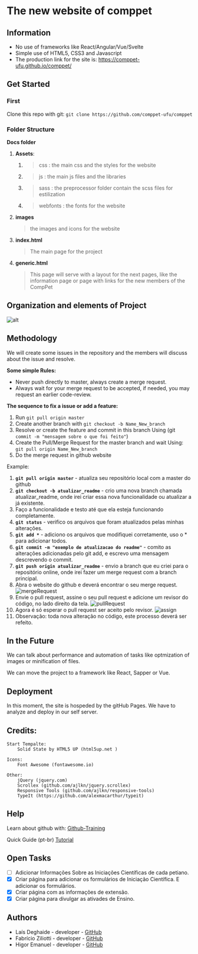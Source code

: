 # The new website of comppet


## Information

- No use of frameworks like React/Angular/Vue/Svelte
- Simple use of HTML5, CSS3 and Javascript
- The production link for the site is: https://comppet-ufu.github.io/comppet/

## Get Started

### First
Clone this repo with git: `git clone https://github.com/comppet-ufu/comppet`

### Folder Structure

**Docs folder**
1. **Assets**: 
   1. > css : the main css and the styles for the website
   2. > js : the main js files and the libraries
   3. > sass : the preprocessor folder contain the scss files for estilization
   4. > webfonts : the fonts for the website
2. **images**  
   >the images and icons for the website
3. **index.html**
   > The main page for the project
4. **generic.html**
   > This page will serve with a layout for the next pages, like the information page or page with links for the new members of the CompPet

## Organization and elements of Project

![alt](info-readme/projeto.jpg)


## Methodology

We will create some issues in the repository and the members will discuss about the issue and resolve.

**Some simple Rules:**
- Never push directly to master, always create a merge request.
- Always wait for your merge request to be accepted, if needed, you may request an earlier code-review.

**The sequence to fix a issue or add a feature:**
1. Run `git pull origin master`
2. Create another branch with `git checkout -b Name_New_branch`
3. Resolve or create the feature and commit in this branch
Using (git `commit -m "mensagem sobre o que foi feito"`)
4. Create the Pull/Merge Request for the master branch and wait
Using: `git pull origin Name_New_branch`
5. Do the merge request in github website

Example:

1. **`git pull origin master`** - atualiza seu repositório local com a master do github
2. **`git checkout -b atualizar_readme`** - crio uma nova branch chamada atualizar_readme, onde irei criar essa nova funcionalidade ou atualizar a já existente.
3. Faço a funcionalidade e testo até que ela esteja funcionando completamente.
4. **`git status`** - verifico os arquivos que foram atualizados pelas minhas alterações.
5. **`git add *`** - adiciono os arquivos que modifiquei corretamente, uso o * para adicionar todos.
6. **`git commit -m "exemplo de atualizacao do readme"`** - comito as alterações adicionadas pelo git add, e escrevo uma mensagem descrevendo o commit.
7. **`git push origin atualizar_readme`** - envio a branch que eu criei para o repositório online, onde irei fazer um merge request com a branch principal.
8. Abra o website do github e deverá encontrar o seu merge request.
![mergeRequest](/info-readme/merge-request.png)
9. Envie o pull request, assine o seu pull request e adicione um revisor do código, no lado direito da tela.
![pullRequest](/info-readme/pull-request.png)
10. Agora é só esperar o pull request ser aceito pelo revisor.
![assign](/info-readme/assign.png)
11. Observação: toda nova alteração no código, este processo deverá ser refeito.


## In the Future

We can talk about performance and automation of tasks like optmization of images or minification of files.

We can move the project to a framework like React, Sapper or Vue.

## Deployment

In this moment, the site is hospeded by the gitHub Pages.
We have to analyze and deploy in our self server.


## Credits:
	Start Tempalte:
		Solid State by HTML5 UP (html5up.net )

	Icons:
		Font Awesome (fontawesome.io)

	Other:
		jQuery (jquery.com)
		Scrollex (github.com/ajlkn/jquery.scrollex)
		Responsive Tools (github.com/ajlkn/responsive-tools)
		TypeIt (https://github.com/alexmacarthur/typeit)


## Help

Learn about github with: 
[Github-Training](https://lab.github.com/githubtraining/introduction-to-github)

Quick Guide (pt-br)
[Tutorial](https://rogerdudler.github.io/git-guide/index.pt_BR.html)


## Open Tasks

- [ ] Adicionar Informações Sobre as Iniciações Científicas de cada petiano.
- [X] Criar página para adicionar os formulários de Iniciação Científica. E adicionar os formulários.
- [X] Criar página com as informações de extensão.
- [X] Criar página para divulgar as ativades de Ensino.

## Authors
- Laís Deghaide - developer - [GitHub](https://github.com/laisdeghaide) 
- Fabrício Ziliotti - developer - [GitHub](https://github.com/Fziliotti) 
- Higor Emanuel - developer - [GitHub](https://github.com/higoress)